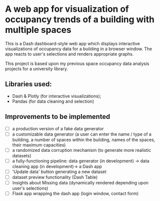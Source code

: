 # A web app for visualization of occupancy trends of a building with multiple spaces

This is a Dash dashboard-style web app which displays interactive visualizations of occupancy data for a building in a browser window. The app reacts to user's selections and renders appropriate graphs.

This project is based upon my previous space occupancy data analysis projects for a university library.

## Libraries used:
- Dash & Plotly (for interactive visualizations);
- Pandas (for data cleaning and selection)

## Improvements to be implemented
- [ ] a production version of a fake data generator
 - [ ] a customizable data generator (a user can enter the name / type of a building, a number of spaces within the building, names of the spaces, their maximum capacities)
 - [ ] a randomized data corruption mechanism (to generate more realistic datasets)
- [ ] a fully-functioning pipeline: data generator (in development) -> data cleaning app (in development)-> a Dash app
- [ ] 'Update data' button generating a new dataset
- [ ] dataset preview functionality (Dash Table)
- [ ] Insights about Missing data (dynamically rendered depending upon user's selections)
- [ ] Flask app wrapping the dash app (login window, contact form)
